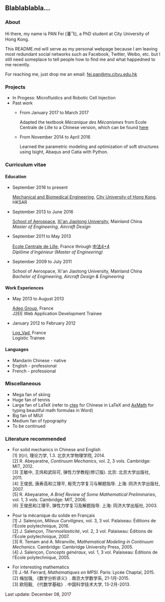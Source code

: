 ## Blablablabla...

### About

Hi there, my name is PAN Fei (潘飞), a PhD student at City University of Hong Kong.

This README.md will serve as my personal webpage because I am leaving most redundant social networks such as Facebook, Twitter, Weibo, etc. but I still need someplace to tell people how to find me and what happedned to me recently.

For reaching me, just drop me an email: fei.pan@my.cityu.edu.hk

### Projects

+ In Progess: Microfluidics and Robotic Cell Injection
+ Past work
    + From January 2017 to March 2017

      Adapted the textbook *Mécanique des Mécanismes* from Ecole Centrale de Lille to a Chinese version, which can be found [here](https://github.com/fei-pan/MDM_Chinese)

    + From November 2014 to April 2016

      Learned the parametric modeling and optimization of soft structures using Isight, Abaqus and Catia with Python.

### Curriculum vitae

#### Education

- September 2016 to present

  [Mechanical and Biomedical Engineering](http://www.cityu.edu.hk/mbe/), [City University of Hong Kong](http://www.cityu.edu.hk/), HKSAR

- September 2013 to June 2016

  [School of Aerospace](http://sae.xjtu.edu.cn/), [Xi'an Jiaotong University](http://www.xjtu.edu.cn/index.htm), Mainland China <br/> *Master of Engineering, Aircraft Design*

- September 2011 to May 2013

  [Ecole Centrale de Lille](http://www.ec-lille.fr/fr/index.html), France through [中法4+4](http://www.education-ambchine.org/publish/portal116/tab5722/info104119.htm)
<br/> *Diplôme d'ingénieur (Master of Engineering)*
  
- September 2009 to July 2011

  School of Aerospace, Xi'an Jiaotong University, Mainland China <br/> *Bachelor of Engineering, Aircraft Design & Engineering*

#### Work Experiences

- May 2013 to August 2013

  [Adeo Group](http://www.adeo.com/en/index), France <br/> J2EE Web Application Development Trainee

- January 2012 to February 2012

  [Log_Vad](http://www.logvad.com/), France <br/> Logistic Trainee

#### Languages

- Mandarin Chinese - native
- English - professional
- French - professional


### Miscellaneous
- Mega fan of skiing
- Huge fan of tennis
- Large fan of LaTeX (refer to [ctex](https://ctan.org/pkg/ctex) for Chinese in LaTeX and [AxMath](http://amyxun.com/) for typing beautiful math formulas in Word)
- Big fan of MIUI
- Medium fan of typography
- To be continued

### Literature recommended
- For solid mechanics in Chinese and English 
<br/> [1]	刘川, 理论力学, 1.3. 北京大学物理学院, 2014.
<br/> [2]	R. Abeyaratne, *Continuum Mechanics*, vol. 2, 3 vols. Cambridge: MIT, 2012.
<br/> [3]	王敏中, 王炜和武际可, 弹性力学教程(修订版). 北京: 北京大学出版社, 2011.
<br/> [4]	王俊民, 唐寿高和江理平, 板壳力学复习与解题指导. 上海: 同济大学出版社, 2007.
<br/> [5]	R. Abeyaratne, *A Brief Review of Some Mathematical Preliminaries*, vol. 1, 3 vols. Cambridge: MIT, 2006.
<br/> [6]	王俊民和江理平, 弹性力学复习及解题指导. 上海: 同济大学出版社, 2003.

- Pour la mécanique du solide en Français <br/>
[1]	J. Salençon, *Milieux Curvilignes*, vol. 3, 3 vol. Palaiseau: Éditions de l’École polytechnique, 2016.
<br/> [2]	J. Salençon, *Thermoélasticité*, vol. 2, 3 vol. Palaiseau: Éditions de l’École polytechnique, 2007.
<br/> [3]	R. Temam and A. Miranville, *Mathematical Modeling in Continuum Mechanics*. Cambridge: Cambridge University Press, 2005.
<br/> [4]	J. Salençon, *Concepts généraux*, vol. 1, 3 vol. Palaiseau: Éditions de l’École polytechnique, 2005.

- For interesting mathematics <br/>
[1]	J.-M. Ferrard, *Mathématiques en MPSI*. Paris: Lycée Chaptal, 2015.
<br/> [2]	梅加强, 《数学分析讲义》. 南京大学数学系, 21-1月-2015.
<br/> [3]	欧阳毅, 《代数学基础》. 中国科学技术大学, 13-2月-2013.

Last update: December 08, 2017
